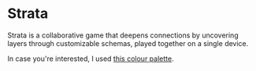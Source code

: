 # Strata

Strata is a collaborative game that deepens connections by uncovering layers through customizable schemas, played together on a single device.

In case you're interested, I used [this colour palette](https://coolors.co/2c3e50-e6fdff-d9d7dd-b07bac-5f7367).

